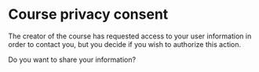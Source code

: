 # Course privacy consent

The creator of the course has requested access to your user information in order to contact you, but you decide if you wish to authorize this action.

Do you want to share your information?
